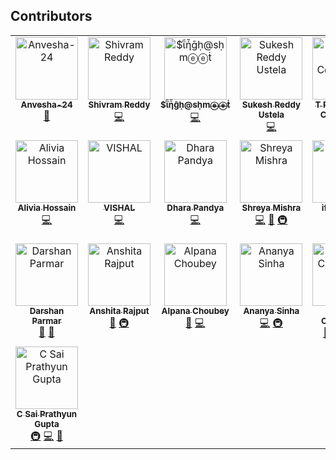 ## Contributors

<!-- ALL-CONTRIBUTORS-LIST:START - Do not remove or modify this section -->
<!-- prettier-ignore-start -->
<!-- markdownlint-disable -->
<table>
  <tbody>
    <tr>
      <td align="center" valign="top" width="14.28%"><a href="https://github.com/Anvesha-24"><img src="https://avatars.githubusercontent.com/u/208858168?v=4?s=100" width="100px;" alt="Anvesha-24"/><br /><sub><b>Anvesha-24</b></sub></a><br /><a href="#ideas-Anvesha-24" title="Ideas, Planning, & Feedback">🤔</a></td>
      <td align="center" valign="top" width="14.28%"><a href="https://github.com/shivram9"><img src="https://avatars.githubusercontent.com/u/205002678?v=4?s=100" width="100px;" alt="Shivram Reddy"/><br /><sub><b>Shivram Reddy</b></sub></a><br /><a href="https://github.com/TechQuanta/github-avatar-frame-api/commits?author=shivram9" title="Code">💻</a></td>
      <td align="center" valign="top" width="14.28%"><a href="https://github.com/ashmeet07"><img src="https://avatars.githubusercontent.com/u/91828139?v=4?s=100" width="100px;" alt="$ῗἧḡḥ@sḥmⓔⓔṫ"/><br /><sub><b>$ῗἧḡḥ@sḥmⓔⓔṫ</b></sub></a><br /><a href="https://github.com/TechQuanta/github-avatar-frame-api/commits?author=ashmeet07" title="Code">💻</a></td>
      <td align="center" valign="top" width="14.28%"><a href="https://github.com/Suke2004"><img src="https://avatars.githubusercontent.com/u/137488933?v=4?s=100" width="100px;" alt="Sukesh Reddy Ustela"/><br /><sub><b>Sukesh Reddy Ustela</b></sub></a><br /><a href="https://github.com/TechQuanta/github-avatar-frame-api/commits?author=Suke2004" title="Code">💻</a></td>
      <td align="center" valign="top" width="14.28%"><a href="https://github.com/itspavant"><img src="https://avatars.githubusercontent.com/u/187398519?v=4?s=100" width="100px;" alt="T Pavan Teja &#124; Contributor"/><br /><sub><b>T Pavan Teja &#124; Contributor</b></sub></a><br /><a href="https://github.com/TechQuanta/github-avatar-frame-api/commits?author=itspavant" title="Code">💻</a></td>
      <td align="center" valign="top" width="14.28%"><a href="https://github.com/techquantacommunity"><img src="https://avatars.githubusercontent.com/u/212399388?v=4?s=100" width="100px;" alt="techquantacommunity"/><br /><sub><b>techquantacommunity</b></sub></a><br /><a href="#maintenance-techquantacommunity" title="Maintenance">🚧</a></td>
      <td align="center" valign="top" width="14.28%"><a href="https://adityasinghrathore.netlify.app/"><img src="https://avatars.githubusercontent.com/u/142787780?v=4?s=100" width="100px;" alt="aditya singh rathore"/><br /><sub><b>aditya singh rathore</b></sub></a><br /><a href="https://github.com/TechQuanta/github-avatar-frame-api/commits?author=Adez017" title="Code">💻</a></td>
    </tr>
    <tr>
      <td align="center" valign="top" width="14.28%"><a href="https://github.com/aliviahossain"><img src="https://avatars.githubusercontent.com/u/211632522?v=4?s=100" width="100px;" alt="Alivia Hossain"/><br /><sub><b>Alivia Hossain</b></sub></a><br /><a href="https://github.com/TechQuanta/github-avatar-frame-api/commits?author=aliviahossain" title="Code">💻</a></td>
      <td align="center" valign="top" width="14.28%"><a href="https://github.com/vishal6268"><img src="https://avatars.githubusercontent.com/u/125592050?v=4?s=100" width="100px;" alt="VISHAL"/><br /><sub><b>VISHAL</b></sub></a><br /><a href="https://github.com/TechQuanta/github-avatar-frame-api/commits?author=vishal6268" title="Code">💻</a></td>
      <td align="center" valign="top" width="14.28%"><a href="https://github.com/dharapandya85"><img src="https://avatars.githubusercontent.com/u/109461918?v=4?s=100" width="100px;" alt="Dhara Pandya "/><br /><sub><b>Dhara Pandya </b></sub></a><br /><a href="https://github.com/TechQuanta/github-avatar-frame-api/commits?author=dharapandya85" title="Code">💻</a></td>
      <td align="center" valign="top" width="14.28%"><a href="https://github.com/shreya-mishra325"><img src="https://avatars.githubusercontent.com/u/210963725?v=4?s=100" width="100px;" alt="Shreya Mishra"/><br /><sub><b>Shreya Mishra</b></sub></a><br /><a href="https://github.com/TechQuanta/github-avatar-frame-api/commits?author=shreya-mishra325" title="Code">💻</a> <a href="#design-shreya-mishra325" title="Design">🎨</a> <a href="#infra-shreya-mishra325" title="Infrastructure (Hosting, Build-Tools, etc)">🚇</a></td>
      <td align="center" valign="top" width="14.28%"><a href="https://github.com/ifthikaar24"><img src="https://avatars.githubusercontent.com/u/145851574?v=4?s=100" width="100px;" alt="ifthikaar24"/><br /><sub><b>ifthikaar24</b></sub></a><br /><a href="https://github.com/TechQuanta/github-avatar-frame-api/commits?author=ifthikaar24" title="Code">💻</a></td>
      <td align="center" valign="top" width="14.28%"><a href="https://github.com/apps/allcontributors"><img src="https://avatars.githubusercontent.com/in/23186?v=4?s=100" width="100px;" alt="allcontributors[bot]"/><br /><sub><b>allcontributors[bot]</b></sub></a><br /><a href="https://github.com/TechQuanta/github-avatar-frame-api/commits?author=allcontributors[bot]" title="Code">💻</a></td>
      <td align="center" valign="top" width="14.28%"><a href="https://github.com/arundhativaishnav"><img src="https://avatars.githubusercontent.com/u/168985050?v=4?s=100" width="100px;" alt="Arundhati Anil Vaishnav"/><br /><sub><b>Arundhati Anil Vaishnav</b></sub></a><br /><a href="https://github.com/TechQuanta/github-avatar-frame-api/commits?author=arundhativaishnav" title="Code">💻</a></td>
    </tr>
    <tr>
      <td align="center" valign="top" width="14.28%"><a href="https://github.com/darshan02parmar"><img src="https://avatars.githubusercontent.com/u/180026762?v=4?s=100" width="100px;" alt="Darshan Parmar"/><br /><sub><b>Darshan Parmar</b></sub></a><br /><a href="#design-darshan02parmar" title="Design">🎨</a> <a href="#ideas-darshan02parmar" title="Ideas, Planning, & Feedback">🤔</a></td>
      <td align="center" valign="top" width="14.28%"><a href="https://github.com/Anshita-Rajput"><img src="https://avatars.githubusercontent.com/u/122893543?v=4?s=100" width="100px;" alt="Anshita Rajput"/><br /><sub><b>Anshita Rajput</b></sub></a><br /><a href="#design-Anshita-Rajput" title="Design">🎨</a> <a href="#infra-Anshita-Rajput" title="Infrastructure (Hosting, Build-Tools, etc)">🚇</a></td>
      <td align="center" valign="top" width="14.28%"><a href="https://github.com/Alpana176"><img src="https://avatars.githubusercontent.com/u/99571514?v=4?s=100" width="100px;" alt="Alpana Choubey"/><br /><sub><b>Alpana Choubey</b></sub></a><br /><a href="#design-Alpana176" title="Design">🎨</a> <a href="https://github.com/TechQuanta/github-avatar-frame-api/commits?author=Alpana176" title="Code">💻</a></td>
      <td align="center" valign="top" width="14.28%"><a href="https://github.com/ananyasinha-1"><img src="https://avatars.githubusercontent.com/u/214334171?v=4?s=100" width="100px;" alt="Ananya Sinha"/><br /><sub><b>Ananya Sinha</b></sub></a><br /><a href="https://github.com/TechQuanta/github-avatar-frame-api/commits?author=ananyasinha-1" title="Code">💻</a> <a href="#infra-ananyasinha-1" title="Infrastructure (Hosting, Build-Tools, etc)">🚇</a></td>
      <td align="center" valign="top" width="14.28%"><a href="https://arshfs.tech"><img src="https://avatars.githubusercontent.com/u/71726849?v=4?s=100" width="100px;" alt="Arsh Choudhary"/><br /><sub><b>Arsh Choudhary</b></sub></a><br /><a href="#maintenance-code-w-arsh" title="Maintenance">🚧</a> <a href="#infra-code-w-arsh" title="Infrastructure (Hosting, Build-Tools, etc)">🚇</a> <a href="https://github.com/TechQuanta/github-avatar-frame-api/commits?author=code-w-arsh" title="Code">💻</a> <a href="#ideas-code-w-arsh" title="Ideas, Planning, & Feedback">🤔</a></td>
      <td align="center" valign="top" width="14.28%"><a href="https://github.com/Akshayaqueen"><img src="https://avatars.githubusercontent.com/u/170915685?v=4?s=100" width="100px;" alt="B AKSHAYA"/><br /><sub><b>B AKSHAYA</b></sub></a><br /><a href="https://github.com/TechQuanta/github-avatar-frame-api/commits?author=Akshayaqueen" title="Code">💻</a> <a href="#infra-Akshayaqueen" title="Infrastructure (Hosting, Build-Tools, etc)">🚇</a></td>
      <td align="center" valign="top" width="14.28%"><a href="https://github.com/ishanraj953"><img src="https://avatars.githubusercontent.com/u/179708459?v=4?s=100" width="100px;" alt="Ishan Raj"/><br /><sub><b>Ishan Raj</b></sub></a><br /><a href="https://github.com/TechQuanta/github-avatar-frame-api/commits?author=ishanraj953" title="Code">💻</a></td>
    </tr>
    <tr>
      <td align="center" valign="top" width="14.28%"><a href="https://github.com/Gupta-02"><img src="https://avatars.githubusercontent.com/u/182321898?v=4?s=100" width="100px;" alt="C Sai Prathyun Gupta"/><br /><sub><b>C Sai Prathyun Gupta</b></sub></a><br /><a href="#infra-Gupta-02" title="Infrastructure (Hosting, Build-Tools, etc)">🚇</a> <a href="https://github.com/TechQuanta/github-avatar-frame-api/commits?author=Gupta-02" title="Code">💻</a> <a href="https://github.com/TechQuanta/github-avatar-frame-api/commits?author=Gupta-02" title="Documentation">📖</a></td>
    </tr>
  </tbody>
</table>

<!-- markdownlint-restore -->
<!-- prettier-ignore-end -->

<!-- ALL-CONTRIBUTORS-LIST:END -->
